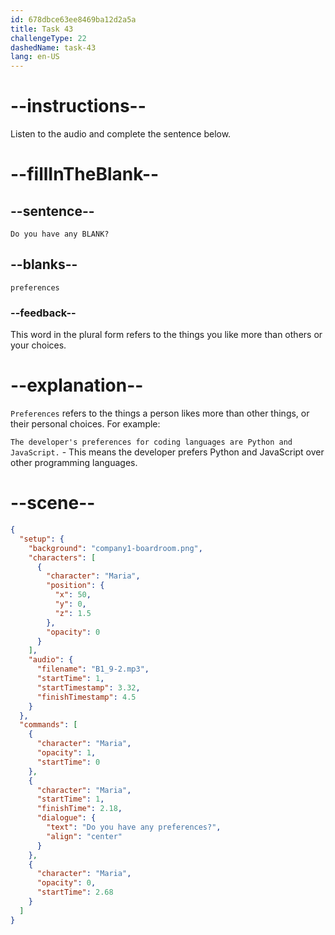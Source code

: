 ```yaml
---
id: 678dbce63ee8469ba12d2a5a
title: Task 43
challengeType: 22
dashedName: task-43
lang: en-US
---
```

 
<!-- (audio) Maria: Do you have any preferences? -->

# --instructions--

Listen to the audio and complete the sentence below.

# --fillInTheBlank--

## --sentence--

`Do you have any BLANK?`

## --blanks--

`preferences`

### --feedback--

This word in the plural form refers to the things you like more than others or your choices.

# --explanation--

`Preferences` refers to the things a person likes more than other things, or their personal choices. For example:

`The developer's preferences for coding languages are Python and JavaScript.` - This means the developer prefers Python and JavaScript over other programming languages.

# --scene--

```json
{
  "setup": {
    "background": "company1-boardroom.png",
    "characters": [
      {
        "character": "Maria",
        "position": {
          "x": 50,
          "y": 0,
          "z": 1.5
        },
        "opacity": 0
      }
    ],
    "audio": {
      "filename": "B1_9-2.mp3",
      "startTime": 1,
      "startTimestamp": 3.32,
      "finishTimestamp": 4.5
    }
  },
  "commands": [
    {
      "character": "Maria",
      "opacity": 1,
      "startTime": 0
    },
    {
      "character": "Maria",
      "startTime": 1,
      "finishTime": 2.18,
      "dialogue": {
        "text": "Do you have any preferences?",
        "align": "center"
      }
    },
    {
      "character": "Maria",
      "opacity": 0,
      "startTime": 2.68
    }
  ]
}
```
